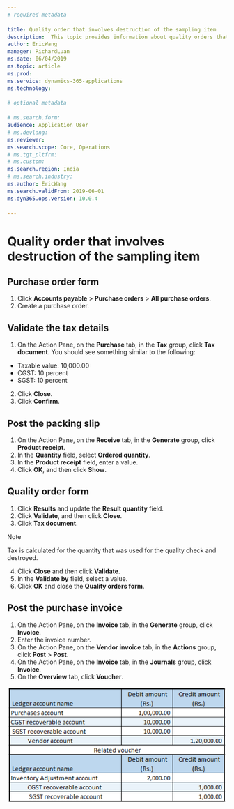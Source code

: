 ```yaml
---
# required metadata

title: Quality order that involves destruction of the sampling item
description:  This topic provides information about quality orders that involve destroyed sample items.
author: EricWang
manager: RichardLuan
ms.date: 06/04/2019
ms.topic: article
ms.prod: 
ms.service: dynamics-365-applications
ms.technology: 

# optional metadata

# ms.search.form: 
audience: Application User
# ms.devlang: 
ms.reviewer: 
ms.search.scope: Core, Operations
# ms.tgt_pltfrm: 
# ms.custom: 
ms.search.region: India
# ms.search.industry: 
ms.author: EricWang
ms.search.validFrom: 2019-06-01
ms.dyn365.ops.version: 10.0.4

---
```


# Quality order that involves destruction of the sampling item

## Purchase order form

1. Click **Accounts payable** \> **Purchase orders** \> **All purchase orders**.
2. Create a purchase order.

## Validate the tax details

1. On the Action Pane, on the **Purchase** tab, in the **Tax** group, click **Tax document**. You should see something similar to the following:

- Taxable value: 10,000.00
- CGST: 10 percent
- SGST: 10 percent

2. Click **Close**.
3. Click **Confirm**.

## Post the packing slip

1. On the Action Pane, on the **Receive** tab, in the **Generate** group, click **Product receipt**.
2. In the **Quantity** field, select **Ordered quantity**.
3. In the **Product receipt** field, enter a value.
4. Click **OK**, and then click **Show**.

## Quality order form

1. Click **Results** and update the **Result quantity** field.
2. Click **Validate**, and then click **Close**.
3. Click **Tax document**.

  > [!NOTE]
  > Tax is calculated for the quantity that was used for the quality check and destroyed.
  
4. Click **Close** and then click **Validate**.
5. In the **Validate by** field, select a value.
6. Click **OK** and close the **Quality orders form**.

## Post the purchase invoice

1. On the Action Pane, on the **Invoice** tab, in the **Generate** group, click **Invoice**.
2. Enter the invoice number.
3. On the Action Pane, on the **Vendor invoice** tab, in the **Actions** group, click **Post** \> **Post**.
4. On the Action Pane, on the **Invoice** tab, in the **Journals** group, click **Invoice**. 
6. On the **Overview** tab, click **Voucher**.

![](media/Annotation-2019-05-16-113025.png)



